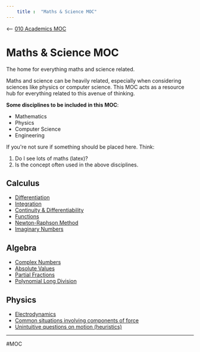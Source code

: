 ```yaml
---
    title :  "Maths & Science MOC"
---
```

<-- [010 Academics MOC](010%20Academics%20MOC.md)


# Maths & Science MOC

The home for everything maths and science related. 

Maths and science can be heavily related, especially when considering sciences like physics or computer science. This MOC acts as a resource hub for everything related to this avenue of thinking.

**Some disciplines to be included in this MOC**:
- Mathematics
- Physics
- Computer Science
- Engineering

If you're not sure if something should be placed here. Think:
1. Do I see lots of maths (latex)?
2. Is the concept often used in the above disciplines.

## Calculus

- [Differentiation](Differentiation.md)
- [Integration](Integration.md)
- [Continuity & Differentiability](Continuity%20&%20Differentiability.md)
- [Functions](Functions.md)
- [Newton-Raphson Method](Newton-Raphson%20Method.md)
- [Imaginary Numbers](Imaginary%20Numbers.md)

##  Algebra

- [Complex Numbers](Complex%20Numbers.md)
- [Absolute Values](Absolute%20Values.md)
- [Partial Fractions](Partial%20Fractions.md)
- [Polynomial Long Division](Polynomial%20Long%20Division.md)

## Physics

-  [Electrodynamics](Electrodynamics.md)
-  [Common situations involving components of force](Common%20situations%20involving%20components%20of%20force.md)
-  [Unintuitive questions on motion (heuristics)](Unintuitive%20questions%20on%20motion%20(heuristics).md)

---

#MOC
